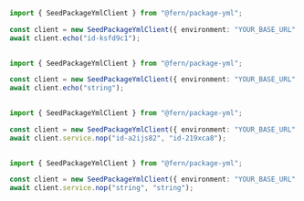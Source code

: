 ```typescript
import { SeedPackageYmlClient } from "@fern/package-yml";

const client = new SeedPackageYmlClient({ environment: "YOUR_BASE_URL" });
await client.echo("id-ksfd9c1");
 
```                        


```typescript
import { SeedPackageYmlClient } from "@fern/package-yml";

const client = new SeedPackageYmlClient({ environment: "YOUR_BASE_URL" });
await client.echo("string");
 
```                        


```typescript
import { SeedPackageYmlClient } from "@fern/package-yml";

const client = new SeedPackageYmlClient({ environment: "YOUR_BASE_URL" });
await client.service.nop("id-a2ijs82", "id-219xca8");
 
```                        


```typescript
import { SeedPackageYmlClient } from "@fern/package-yml";

const client = new SeedPackageYmlClient({ environment: "YOUR_BASE_URL" });
await client.service.nop("string", "string");
 
```                        


